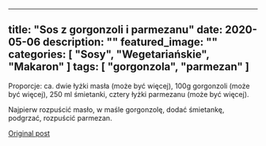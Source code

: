 
---
title: "Sos z gorgonzoli i parmezanu"
date: 2020-05-06
description: ""
featured_image: ""
categories: [ "Sosy", "Wegetariańskie", "Makaron" ]
tags: [ "gorgonzola", "parmezan" ]
---

<!-- Number 35 -->

Proporcje: ca. dwie łyżki masła (może być więcej), 100g gorgonzoli (może być więcej), 250 ml śmietanki, cztery łyżki parmezanu (może być więcej).

Najpierw rozpuścić masło, w maśle gorgonzolę, dodać śmietankę, podgrzać, rozpuścić parmezan.



[Original post](https://statystycznakuchnia.wordpress.com/2020/05/06/sos-z-gorgonzoli-i-parmezanu/)


